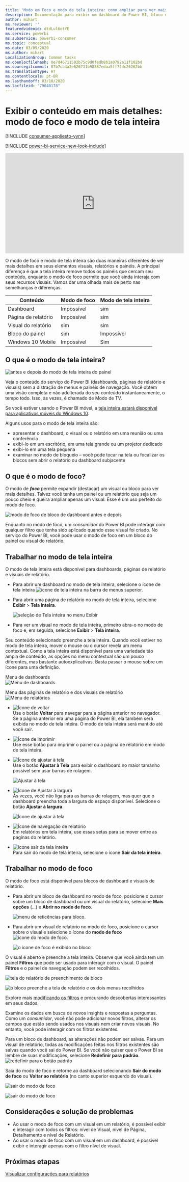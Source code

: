 ```yaml
---
title: 'Modo em Foco e modo de tela inteira: como ampliar para ver mais detalhes'
description: Documentação para exibir um dashboard do Power BI, bloco do dashboard, relatório ou visual de relatório no modo de foco ou modo de tela inteira
author: mihart
ms.reviewer: ''
featuredvideoid: dtdLul6otYE
ms.service: powerbi
ms.subservice: powerbi-consumer
ms.topic: conceptual
ms.date: 03/09/2020
ms.author: mihart
LocalizationGroup: Common tasks
ms.openlocfilehash: 0e7d46711502b75c9d0fedb8b1a0792a11f102bd
ms.sourcegitcommit: 87b7cb4a2e626711b98387edaa5ff72dc26262bb
ms.translationtype: HT
ms.contentlocale: pt-BR
ms.lasthandoff: 03/10/2020
ms.locfileid: "79040178"
---
```

# <a name="display-content-in-more-detail-focus-mode-and-full-screen-mode"></a>Exibir o conteúdo em mais detalhes: modo de foco e modo de tela inteira

[!INCLUDE [consumer-appliesto-yynn](../includes/consumer-appliesto-yynn.md)]

[!INCLUDE [power-bi-service-new-look-include](../includes/power-bi-service-new-look-include.md)]    

<iframe width="560" height="315" src="https://www.youtube.com/embed/dtdLul6otYE" frameborder="0" allowfullscreen></iframe>

O modo de foco e modo de tela inteira são duas maneiras diferentes de ver mais detalhes em seus elementos visuais, relatórios e painéis.  A principal diferença é que a tela inteira remove todos os painéis que cercam seu conteúdo, enquanto o modo de foco permite que você ainda interaja com seus recursos visuais. Vamos dar uma olhada mais de perto nas semelhanças e diferenças.  

|Conteúdo    | Modo de foco  |Modo de tela inteira  |
|---------|---------|----------------------|
|Dashboard     |   Impossível     | sim |
|Página de relatório   | Impossível  | sim|
|Visual do relatório | sim    | sim |
|Bloco do painel | sim    | Impossível |
|Windows 10 Mobile | Impossível | Sim |

## <a name="what-is-full-screen-mode"></a>O que é o modo de tela inteira?

![antes e depois do modo de tela inteira do painel](media/end-user-focus/power-bi-dashboards-focus.png)

Veja o conteúdo do serviço do Power BI (dashboards, páginas de relatório e visuais) sem a distração de menus e painéis de navegação.  Você obtém uma visão completa e não adulterada do seu conteúdo instantaneamente, o tempo todo. Isso, às vezes, é chamado de Modo de TV.   

Se você estiver usando o Power BI móvel, a [tela inteira estará disponível para aplicativos móveis do Windows 10](./mobile/mobile-windows-10-app-presentation-mode.md). 

Alguns usos para o modo de tela inteira são:

* apresentar o dashboard, o visual ou o relatório em uma reunião ou uma conferência
* exibi-lo em um escritório, em uma tela grande ou um projetor dedicado
* exibi-lo em uma tela pequena
* examinar no modo de bloqueio – você pode tocar na tela ou focalizar os blocos sem abrir o relatório ou dashboard subjacente

## <a name="what-is-focus-mode"></a>O que é o modo de foco?

O modo de ***foco*** permite expandir (destacar) um visual ou bloco para ver mais detalhes.  Talvez você tenha um painel ou um relatório que seja um pouco cheio e queira ampliar apenas um visual.  Esse é um uso perfeito do modo de foco.  

![modo de foco de bloco de dashboard antes e depois](media/end-user-focus/power-bi-compare-dash.png)

Enquanto no modo de foco, um *consumidor* do Power BI pode interagir com qualquer filtro que tenha sido aplicado quando esse visual foi criado.  No serviço do Power BI, você pode usar o modo de foco em um bloco do painel ou visual do relatório.

## <a name="working-in-full-screen-mode"></a>Trabalhar no modo de tela inteira

O modo de tela inteira está disponível para dashboards, páginas de relatório e visuais de relatório. 

- Para abrir um dashboard no modo de tela inteira, selecione o ícone de tela inteira ![ícone de tela inteira](media/end-user-focus/power-bi-full-screen-icon.png) na barra de menus superior. 

- Para abrir uma página de relatório no modo de tela inteira, selecione **Exibir** > **Tela inteira**.

    ![seleção de Tela inteira no menu Exibir](media/end-user-focus/power-bi-view.png)


- Para ver um visual no modo de tela inteira, primeiro abra-o no modo de foco e, em seguida, selecione **Exibir** > **Tela inteira**.  


Seu conteúdo selecionado preenche a tela inteira.    Quando você estiver no modo de tela inteira, mover o mouse ou o cursor revela um menu contextual. Como a tela inteira está disponível para uma variedade tão ampla de conteúdo, as opções no menu contextual são um pouco diferentes, mas bastante autoexplicativas.  Basta passar o mouse sobre um ícone para uma definição.

Menu de dashboards    
![Menu de dashboards](media/end-user-focus/power-bi-full-screen-dash.png)    

Menu das páginas de relatório e dos visuais de relatório    
![Menu de relatórios](media/end-user-focus/power-bi-report-full-screen.png)    

  * ![Ícone de voltar](media/end-user-focus/power-bi-back-icon.png)    
  Use o botão **Voltar** para navegar para a página anterior no navegador. Se a página anterior era uma página do Power BI, ela também será exibida no modo de tela inteira.  O modo de tela inteira será mantido até você sair.

  * ![Ícone de imprimir](media/end-user-focus/power-bi-print-icon.png)    
  Use esse botão para imprimir o painel ou a página de relatório em modo de tela inteira.

  * ![Ícone de ajustar à tela](media/end-user-focus/power-bi-fit-to-screen-icon.png)    
    Use o botão **Ajustar à Tela** para exibir o dashboard no maior tamanho possível sem usar barras de rolagem.  

    ![Ajustar à tela](media/end-user-focus/power-bi-fit-screen.png)

  * ![Ícone de Ajustar à largura](media/end-user-focus/power-bi-fit-width.png)       
    Às vezes, você não liga para as barras de rolagem, mas quer que o dashboard preencha toda a largura do espaço disponível. Selecione o botão **Ajustar à largura**.    

    ![Ícone de ajustar à tela](media/end-user-focus/power-bi-fit-to-width-new.png)

  * ![Ícone de navegação de relatório](media/end-user-focus/power-bi-report-nav2.png)       
    Em relatórios em tela inteira, use essas setas para se mover entre as páginas do relatório.    
  * ![ícone sair da tela inteira](media/end-user-focus/exit-fullscreen-new.png)     
  Para sair do modo de tela inteira, selecione o ícone **Sair da tela inteira**.

      

## <a name="working-in-focus-mode"></a>Trabalhar no modo de foco

O modo de foco está disponível para blocos de dashboard e visuais de relatório. 

- Para abrir um bloco de dashboard no modo de foco, posicione o cursor sobre um bloco de dashboard ou um visual do relatório, selecione **Mais opções** (...) e **Abrir no modo de foco**.

    ![menu de reticências para bloco](media/end-user-focus/power-bi-dashboard-focus.png). 

- Para abrir um visual de relatório no modo de foco, posicione o cursor sobre o visual e selecione o ícone do **modo de foco** ![ícone do modo de foco](media/end-user-focus/pbi_popout.jpg).  

   ![o ícone de foco é exibido no bloco](media/end-user-focus/power-bi-hover-focus-icon.png)



O visual é aberto e preenche a tela inteira. Observe que você ainda tem um painel **Filtros** que pode ser usado para interagir com o visual. O painel **Filtros** e o painel de navegação podem ser recolhidos.

   ![tela do relatório de preenchimento de bloco](media/end-user-focus/power-bi-focus-filter.png)


   ![o bloco preenche a tela de relatório e os dois menus recolhidos](media/end-user-focus/power-bi-menu-collapse.png)  

Explore mais [modificando os filtros](end-user-report-filter.md) e procurando descobertas interessantes em seus dados.  

Examine os dados em busca de novos insights e respostas a perguntas. Como um *consumidor*, você não pode adicionar novos filtros, alterar os campos que estão sendo usados nos visuais nem criar novos visuais.  No entanto, você pode interagir com os filtros existentes. 

Para um bloco de dashboard, as alterações não podem ser salvas. Para um visual de relatório, todas as modificações feitas nos filtros existentes são salvas quando você sai do Power BI. Se você não quiser que o Power BI se lembre de suas modificações, selecione **Redefinir para padrão**. ![redefinir para o botão padrão](media/end-user-focus/power-bi-resets.png)  

Saia do modo de foco e retorne ao dashboard selecionando **Sair do modo de foco** ou **Voltar ao relatório** (no canto superior esquerdo do visual).

![sair do modo de foco](media/end-user-focus/power-bi-exit.png)    

![sair do modo de foco](media/end-user-focus/power-bi-back-to-report.png)  

## <a name="considerations-and-troubleshooting"></a>Considerações e solução de problemas

* Ao usar o modo de foco com um visual em um relatório, é possível exibir e interagir com todos os filtros: nível de Visual, nível de Página, Detalhamento e nível de Relatório.    
* Ao usar o modo de foco com um visual em um dashboard, é possível exibir e interagir apenas com o filtro nível de visual.

## <a name="next-steps"></a>Próximas etapas

[Visualizar configurações para relatórios](end-user-report-view.md)